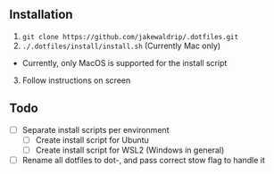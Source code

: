 ## Installation
1. `git clone https://github.com/jakewaldrip/.dotfiles.git`
2. `./.dotfiles/install/install.sh` (Currently Mac only)
  * Currently, only MacOS is supported for the install script
3. Follow instructions on screen

## Todo
* [ ] Separate install scripts per environment
  * [ ] Create install script for Ubuntu
  * [ ] Create install script for WSL2 (Windows in general)
* [ ] Rename all dotfiles to dot-, and pass correct stow flag to handle it
